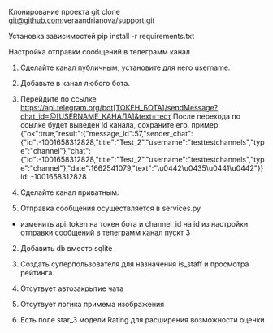Клонирование проекта
git clone git@github.com:veraandrianova/support.git

Установка зависимостей
pip install -r requirements.txt


Настройка отправки сообщений в телеграмм канал
1. Сделайте канал публичным, установите для него username.
2. Добавьте в канал любого бота.
3. Перейдите по ссылке https://api.telegram.org/bot[ТОКЕН_БОТА]/sendMessage?chat_id=@[USERNAME_КАНАЛА]&text=тест
После перехода по ссылке будет выведен id канала, сохраните его.
пример:
   {"ok":true,"result":{"message_id":57,"sender_chat":{"id":-1001658312828,"title":"Test_2","username":"testtestchannels","type":"channel"},"chat":{"id":-1001658312828,"title":"Test_2","username":"testtestchannels","type":"channel"},"date":1662541079,"text":"\u0442\u0435\u0441\u0442"}}
id: -1001658312828   
4. Сделайте канал приватным.



1. Отправка сообщения осуществляется в services.py
- изменить api_token на токен бота и channel_id на id из настройки отправки сообщений в телеграмм канал пускт 3

2. Добавить db вместо sqlite

3. Создать суперпользователя для назначения is_staff и просмотра рейтинга

4. Отсутвует автозакрытие чата

5. Отсутвует логика примема изображения

6. Есть поле star_3 модели Rating для расширения возможности оценки
